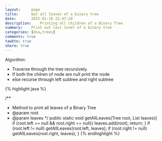 ```yaml
---
layout:     page
title:      Get all leaves of a binary tree
date:       2015-01-18 22:47:29
description:    Printing all children of a Binary Tree
summary:    Print out last level of a binary tree
categories: [dsa,trees]
comments: true
tawkto: true
share: true
---
```

Algorithm:

* Traverse through the tree recursively.
* If both the chilren of node are null print the node
* else recurse through left subtree and right subtree

{% highlight java %}

/**
 * Method to print all leaves of a Binary Tree
 * @param root
 * @param leaves
 */
public static void getAllLeaves(Tree root, List<Tree> leaves){
    if (root.left == null && root.right == null){
        leaves.add(root);
        return;
    }
    if (root.left != null)
        getAllLeaves(root.left, leaves);
    if (root.right != null)
        getAllLeaves(root.right, leaves);
}
{% endhighlight %}